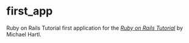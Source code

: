first_app
=========

Ruby on Rails Tutorial first application for the [*Ruby on Rails Tutorial*](http://railstutorial.org) by Michael Hartl.
